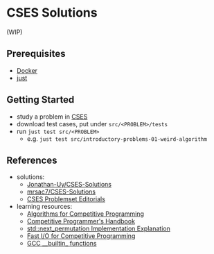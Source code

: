 # CSES Solutions

(WIP)

## Prerequisites

- [Docker](https://docs.docker.com/engine/install/)
- [just](https://github.com/casey/just)

## Getting Started

- study a problem in [CSES](https://cses.fi/problemset/)
- download test cases, put under `src/<PROBLEM>/tests`
- run `just test src/<PROBLEM>`
  - e.g. `just test src/introductory-problems-01-weird-algorithm`

## References

- solutions:
  - [Jonathan-Uy/CSES-Solutions](https://github.com/Jonathan-Uy/CSES-Solutions)
  - [mrsac7/CSES-Solutions](https://github.com/mrsac7/CSES-Solutions)
  - [CSES Problemset Editorials](https://codeforces.com/blog/entry/83343)
- learning resources:
  - [Algorithms for Competitive Programming](https://cp-algorithms.com/)
  - [Competitive Programmer's Handbook](https://cses.fi/book/book.pdf)
  - [std::next_permutation Implementation Explanation](https://stackoverflow.com/questions/11483060/stdnext-permutation-implementation-explanation)
  - [Fast I/O for Competitive Programming](https://www.geeksforgeeks.org/fast-io-for-competitive-programming/)
  - [GCC \_\_builtin\_ functions](https://stackoverflow.com/questions/13517232/gcc-builtin-functions)
